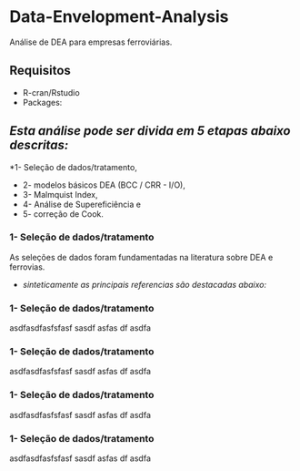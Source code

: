 # Data-Envelopment-Analysis
Análise de DEA para empresas ferroviárias.

## Requisitos
* R-cran/Rstudio
* Packages: 

## _Esta análise pode ser divida em 5 etapas abaixo descritas:_ 
*1- Seleção de dados/tratamento, 
* 2- modelos básicos DEA (BCC / CRR - I/O), 
* 3- Malmquist Index, 
* 4- Análise de Supereficiência e 
* 5- correção de Cook. 

### 1- Seleção de dados/tratamento

As seleções de dados foram fundamentadas na literatura sobre DEA e ferrovias.
* _sinteticamente as principais referencias são destacadas abaixo:_

### 1- Seleção de dados/tratamento

asdfasdfasfsfasf sasdf
asfas
df
asdfa

### 1- Seleção de dados/tratamento

asdfasdfasfsfasf sasdf
asfas
df
asdfa

### 1- Seleção de dados/tratamento

asdfasdfasfsfasf sasdf
asfas
df
asdfa

### 1- Seleção de dados/tratamento

asdfasdfasfsfasf sasdf
asfas
df
asdfa
